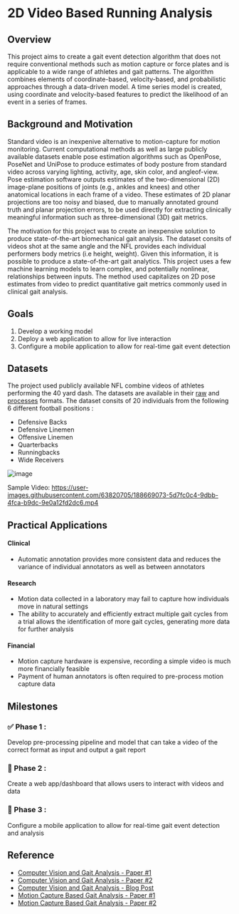 # 2D Video Based Running Analysis 

## Overview

This project aims to create a gait event detection algorithm that does not require conventional methods such as motion capture or force plates and is applicable to a wide range of athletes and gait patterns. The algorithm combines elements of coordinate-based, velocity-based, and probabilistic approaches through a data-driven
model. A time series model is created, using coordinate and velocity-based features to predict
the likelihood of an event in a series of frames. 


## Background and Motivation

Standard video is an inexpenive alternative to motion-capture for motion monitoring.  Current computational methods as well as large publicly available datasets enable pose estimation algorithms such as OpenPose, PoseNet and UniPose to produce estimates of body posture from standard video across varying lighting, activity, age, skin color, and angleof-view.  Pose estimation software outputs estimates of the two-dimensional (2D) image-plane positions of joints (e.g., ankles and knees) and other anatomical locations in each frame of a video. These estimates of 2D planar projections are too noisy and biased, due to manually annotated ground truth and planar projection errors, to be used directly for extracting clinically meaningful information such as three-dimensional (3D) gait metrics.

The motivation for this project was to create an inexpensive solution to produce state-of-the-art biomechanical gait analysis. The dataset consits of videos shot at the same angle and the NFL provides each individual performers body metrics (i.e height, weight). Given this information, it is possible to produce a state-of-the-art gait analytics.  This project uses a few machine learning models to learn complex, and potentially nonlinear, relationships between inputs.  The method used capitalizes on 2D pose estimates from video to predict quantitative gait metrics commonly used in clinical gait analysis.

## Goals

1. Develop a working model
2. Deploy a web application to allow for live interaction
3. Configure a mobile application to allow for real-time gait event detection

## Datasets

The project used publicly available NFL combine videos of athletes performing the 40 yard dash. The datasets are available in their [raw](https://drive.google.com/drive/folders/15UjFBfslOEZuyPIMUAsSGkER2M6ijU5D?usp=sharing) and [processes](https://drive.google.com/drive/folders/1aMwJaAWk4UOqKriprPE-glR-ie6KSkDb?usp=sharing) formats. The dataset consits of 20 individuals from the following 6 different football positions :

- Defensive Backs
- Defensive Linemen
- Offensive Linemen
- Quarterbacks
- Runningbacks
- Wide Receivers

![image](https://user-images.githubusercontent.com/63820705/188670279-756403b2-7d65-4ef3-a450-0d80be916606.png)

Sample Video:
https://user-images.githubusercontent.com/63820705/188669073-5d7fc0c4-9dbb-4fca-b9dc-9e0a12fd2dc6.mp4

## Practical Applications

#### Clinical
  - Automatic annotation provides more consistent data and reduces the variance of individual annotators as well as between annotators
  
#### Research
  - Motion data collected in a laboratory may fail to capture how individuals move in natural settings
  - The ability to accurately and efficiently extract multiple gait cycles from a trial allows the identification of more gait cycles, generating more data for further analysis
  
#### Financial
  - Motion capture hardware is expensive, recording a simple video is much more financially feasible
  - Payment of human annotators is often required to pre-process motion capture data
  

## Milestones

### :white_check_mark: Phase 1 :
Develop pre-processing pipeline and model that can take a video of the correct format as input and output a gait report

### :white_square_button: Phase 2 :
Create a web app/dashboard that allows users to interact with videos and data

### :white_square_button: Phase 3 : 
Configure a mobile application to allow for real-time gait event detection and analysis


## Reference

- [Computer Vision and Gait Analysis - Paper #1](https://www.researchgate.net/publication/351176461_Human_Gait_Analysis_Using_Machine_Learning_A_Review)
- [Computer Vision and Gait Analysis - Paper #2](https://dl.acm.org/doi/10.1145/3474121)
- [Computer Vision and Gait Analysis - Blog Post](https://towardsdatascience.com/diy-stride-analysis-driven-by-machine-learning-to-compare-the-next-generation-of-running-shoes-1a33ddfcf706)
- [Motion Capture Based Gait Analysis - Paper #1](https://pubmed.ncbi.nlm.nih.gov/31900980/)
- [Motion Capture Based Gait Analysis - Paper #2](https://pubmed.ncbi.nlm.nih.gov/29920155/)
